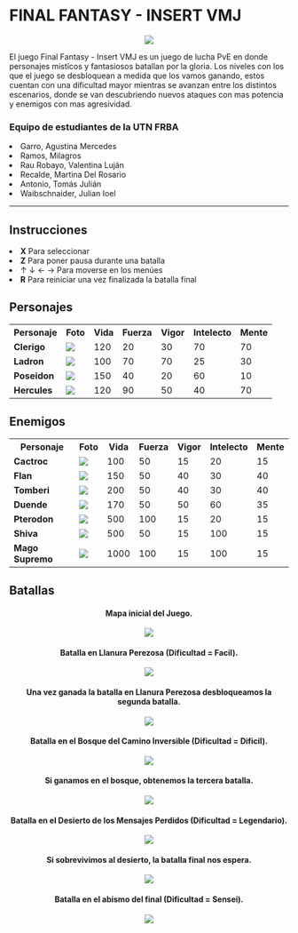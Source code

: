   # FINAL FANTASY - INSERT VMJ
  
  <p align="center">
  <img src="https://github.com/pdepviernestm/2021-objetos-tp-integrador-insert-vmj-mat/blob/main/assets/presentacion/inicioJuego.jpeg"/>
  </p>


El juego Final Fantasy - Insert VMJ es un juego de lucha PvE en donde personajes misticos y fantasiosos batallan por la gloria. Los niveles con los que el juego se desbloquean a medida que los vamos ganando, estos cuentan con una dificultad mayor mientras se avanzan entre los distintos escenarios, donde se van descubriendo nuevos ataques con mas potencia y enemigos con mas agresividad.

### Equipo de estudiantes de la UTN FRBA 
<li>Garro, Agustina Mercedes</li>
<li>Ramos, Milagros</li>
<li>Rau Robayo, Valentina Luján</li>
<li>Recalde, Martina Del Rosario</li>
<li>Antonio, Tomás Julián</li>
<li>Waibschnaider, Julian Ioel</li>


***

## Instrucciones

<li><b>X</b> Para seleccionar</li>
<li><b>Z</b> Para poner pausa durante una batalla</li>
<li>↑ ↓ ← → Para moverse en los menúes</li>
<li><b>R</b> Para reiniciar una vez finalizada la batalla final</li>

## Personajes

<table>
 <tr>
    <th>Personaje</th>
    <th>Foto</th>
    <th>Vida</th>
    <th>Fuerza</th>
   <th>Vigor</th>
   <th>Intelecto</th>
   <th>Mente</th>
  </tr>
  <tr>
    <td><b>Clerigo</b></td>
    <td><img src="assets/personajes/WhiteMage2F-SW.gif"/></td>
    <td>120</td>
    <td>20</td>
    <td>30</td>
    <td>70</td>
    <td>70</td>
  </tr>
  <tr>
    <td><b>Ladron</b></td>
    <td><img src="assets/personajes/Thief2M-SW.gif"/></td>
    <td>100</td>
    <td>70</td>
    <td>70</td>
    <td>25</td>
    <td>30</td>
  </tr>
  <tr>
    <td><b>Poseidon</b></td>
    <td><img src="assets/personajes/Summoner2M-SW.gif"/></td>
    <td>150</td>
    <td>40</td>
    <td>20</td>
    <td>60</td>
    <td>10</td>
  </tr>
  <tr>
    <td><b>Hercules</b></td>
    <td><img src="assets/personajes/Knight3M-SW.gif"/></td>
    <td>120</td>
    <td>90</td>
    <td>50</td>
    <td>40</td>
    <td>70</td>
  </tr>
</table>

  

## Enemigos 
<table>
 <tr>
    <th>Personaje</th>
    <th>Foto</th>
    <th>Vida</th>
    <th>Fuerza</th>
   <th>Vigor</th>
   <th>Intelecto</th>
   <th>Mente</th>
  </tr>
  <tr>
    <td><b>Cactroc</b></td>
    <td><img src="assets/enemigos/Cactrot.gif"/></td>
    <td>100</td>
    <td>50</td>
    <td>15</td>
    <td>20</td>
    <td>15</td>
  </tr>
  <tr>
    <td><b>Flan</b></td>
    <td><img src="assets/enemigos/Flan.gif"/></td>
    <td>150</td>
    <td>50</td>
    <td>40</td>
    <td>30</td>
    <td>40</td>
  </tr>
  <tr>
    <td><b>Tomberi</b></td>
    <td><img src="assets/enemigos/Tonberry.gif"/></td>
    <td>200</td>
    <td>50</td>
    <td>40</td>
    <td>30</td>
    <td>40</td>
  </tr>
  <tr>
    <td><b>Duende</b></td>
    <td><img src="assets/enemigos/Goblin2.gif"/></td>
    <td>170</td>
    <td>50</td>
    <td>50</td>
    <td>60</td>
    <td>35</td>
  </tr>
   <tr>
    <td><b>Pterodon</b></td>
    <td><img src="assets/enemigos/Pterodon.gif"/></td>
    <td>500</td>
    <td>100</td>
    <td>15</td>
    <td>20</td>
    <td>15</td>
  </tr>
   <tr>
    <td><b>Shiva</b></td>
    <td><img src="assets/enemigos/12-Shiva.gif"/></td>
    <td>500</td>
    <td>50</td>
    <td>15</td>
    <td>100</td>
    <td>15</td>
  </tr>
  <tr>
    <td><b>Mago Supremo</b></td>
    <td><img src="assets/enemigos/32-Mage-Master.gif"/></td>
    <td>1000</td>
    <td>100</td>
    <td>15</td>
    <td>100</td>
    <td>15</td>
  </tr>
</table>


## Batallas
<div align="center">
  <h4>Mapa inicial del Juego.</h4>
  <img src="assets/presentacion/mapaJuego.JPG"/>
  <h4>Batalla en Llanura Perezosa (Dificultad = Facil).</h4>
  <img src="assets/presentacion/batallaFacil.JPG"/>
  <h4>Una vez ganada la batalla en Llanura Perezosa desbloqueamos la segunda batalla.</h4>
  <img src="assets/presentacion/mapaJuego2.JPG"/>
  <h4>Batalla en el Bosque del Camino Inversible (Dificultad = Dificil). </h4>
  <img src="assets/presentacion/BatallaDificil.JPG"/>
  <h4>Si ganamos en el bosque, obtenemos la tercera batalla.</h4>
  <img src="assets/presentacion/mapajuego3.JPG"/>
  <h4>Batalla en el Desierto de los Mensajes Perdidos (Dificultad = Legendario). </h4>
  <img src="assets/presentacion/batallaAvanzada.JPG"/>
  <h4>Si sobrevivimos al desierto, la batalla final nos espera.</h4>
  <img src="assets/presentacion/mapaJuego4.JPG"/>
  <h4>Batalla en el abismo del final (Dificultad = Sensei). </h4>
  <img src="assets/presentacion/batallaFinal.JPG"/>
</div>  
  

